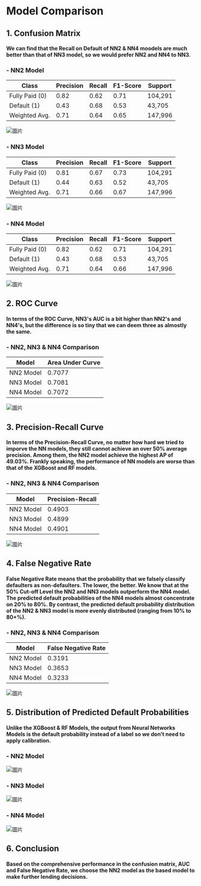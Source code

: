 # Model Comparison

## 1. Confusion Matrix
#### We can find that the Recall on Default of NN2 & NN4 moodels are much better than that of NN3 model, so we would prefer NN2 and NN4 to NN3.
### - NN2 Model
| Class          | Precision | Recall | F1-Score | Support |
|----------------|-----------|--------|----------|---------|
| Fully Paid (0) | 0.82      | 0.62   | 0.71     | 104,291 |
| Default (1)    | 0.43      | 0.68   | 0.53     | 43,705  |
| Weighted Avg.  | 0.71      | 0.64   | 0.65     | 147,996 |

![圖片](https://user-images.githubusercontent.com/92542287/208510032-a50a38f3-579e-4ae8-8cc0-ad6adc48fc29.png)

### - NN3 Model
| Class          | Precision | Recall | F1-Score | Support |
|----------------|-----------|--------|----------|---------|
| Fully Paid (0) | 0.81      | 0.67   | 0.73     | 104,291 |
| Default (1)    | 0.44      | 0.63   | 0.52     | 43,705  |
| Weighted Avg.  | 0.71      | 0.66   | 0.67     | 147,996 |

![圖片](https://user-images.githubusercontent.com/92542287/208510234-a5507320-d040-483d-81b5-969b676c01c5.png)

### - NN4 Model
| Class          | Precision | Recall | F1-Score | Support |
|----------------|-----------|--------|----------|---------|
| Fully Paid (0) | 0.82      | 0.62   | 0.71     | 104,291 |
| Default (1)    | 0.43      | 0.68   | 0.53     | 43,705  |
| Weighted Avg.  | 0.71      | 0.64   | 0.66     | 147,996 |

![圖片](https://user-images.githubusercontent.com/92542287/208510460-4e1f0100-6334-4861-882f-fd1cc6602476.png)


## 2. ROC Curve
#### In terms of the ROC Curve, NN3's AUC is a bit higher than NN2's and NN4's, but the difference is so tiny that we can deem three as almostly the same.
### - NN2, NN3 & NN4 Comparison
| Model     | Area Under Curve |
|-----------|------------------|
| NN2 Model | 0.7077           |
| NN3 Model | 0.7081           |
| NN4 Model | 0.7072           |

![圖片](https://user-images.githubusercontent.com/92542287/208509703-9f28b5be-88d6-43c2-acfe-8dc499bed290.png)


## 3. Precision-Recall Curve
#### In terms of the Precision-Recall Curve, no matter how hard we tried to imporve the NN models, they still cannot achieve an over 50% average precision. Among them, the NN2 model achieve the highest AP of 49.03%. Frankly speaking, the performance of NN models are worse than that of the XGBoost and RF models.
### - NN2, NN3 & NN4 Comparison
| Model     | Precision-Recall |
|-----------|------------------|
| NN2 Model | 0.4903           |
| NN3 Model | 0.4899           |
| NN4 Model | 0.4901           |

![圖片](https://user-images.githubusercontent.com/92542287/208509780-e8efb5f4-9f34-4f9b-a3a8-ac68a66aaf18.png)


## 4. False Negative Rate
#### False Negative Rate means that the probability that we falsely classify defaulters as non-defaulters. The lower, the better. We know that at the 50% Cut-off Level the NN2 and NN3 models outperform the NN4 model. The predicted default probabilities of the NN4 models almost concentrate on 20% to 80%. By contrast, the predicted default probability distribution of the NN2 & NN3 model is more evenly distributed (ranging from 10% to 80+%).
### - NN2, NN3 & NN4 Comparison
| Model     | False Negative Rate |
|-----------|---------------------|
| NN2 Model | 0.3191              |
| NN3 Model | 0.3653              |
| NN4 Model | 0.3233              |

![圖片](https://user-images.githubusercontent.com/92542287/208509874-b5b76aa4-fcb2-4920-9f50-35484beafaed.png)


## 5. Distribution of Predicted Default Probabilities
#### Unlike the XGBoost & RF Models, the output from Neural Networks Models is the default probability instead of a label so we don't need to apply calibration.
### - NN2 Model
![圖片](https://user-images.githubusercontent.com/92542287/208510123-1bd8ac7a-8815-45d4-a0d7-0db1a562a8d3.png)

### - NN3 Model
![圖片](https://user-images.githubusercontent.com/92542287/208510293-44754fc1-1055-4add-a002-bbcfd2ef0858.png)

### - NN4 Model
![圖片](https://user-images.githubusercontent.com/92542287/208510523-6056b944-1960-4f93-b860-1692a0c76ba2.png)


## 6. Conclusion
#### Based on the comprehensive performance in the confusion matrix, AUC and False Negative Rate, we choose the NN2 model as the based model to make further lending decisions. 
